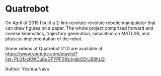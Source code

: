 # Quatrebot
On April of 2015 I built a 2-link revolute-revolute robotic manipulator that can draw figures on a paper. The whole project comprised forward and inverse kinematics, trajectory generation, simulation on MATLAB, and physical implementation of the robot. 


Some videos of Quatrebot V1.0 are available at:
https://www.youtube.com/playlist?list=PLGfxcKWDu8uGFYPF09zJygbODrJB9hLQl


Author: Yoshua Nava
